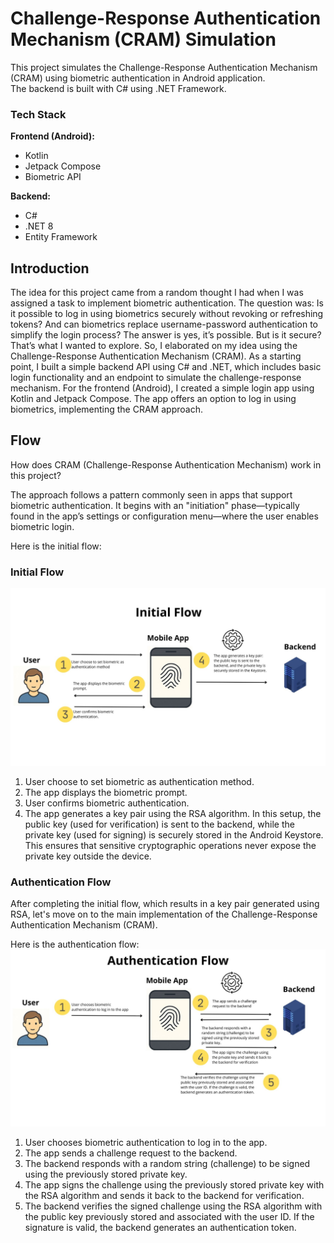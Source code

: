 # Challenge-Response Authentication Mechanism (CRAM) Simulation
This project simulates the Challenge-Response Authentication Mechanism (CRAM) using biometric authentication in Android application.  
The backend is built with C# using .NET Framework.

### Tech Stack

**Frontend (Android):**
- Kotlin
- Jetpack Compose
- Biometric API


**Backend:**
- C#
- .NET 8
- Entity Framework

## Introduction
The idea for this project came from a random thought I had when I was assigned a task to implement biometric authentication. 
The question was: Is it possible to log in using biometrics securely without revoking or refreshing tokens? And can biometrics replace username-password authentication to simplify the login process? The answer is yes, it’s possible. But is it secure? That’s what I wanted to explore. 
So, I elaborated on my idea using the Challenge-Response Authentication Mechanism (CRAM). As a starting point, I built a simple backend API using C# and .NET, which includes basic login functionality and an endpoint to simulate the challenge-response mechanism.
For the frontend (Android), I created a simple login app using Kotlin and Jetpack Compose. The app offers an option to log in using biometrics, implementing the CRAM approach.

## Flow

How does CRAM (Challenge-Response Authentication Mechanism) work in this project?

The approach follows a pattern commonly seen in apps that support biometric authentication. It begins with an "initiation" phase—typically found in the app’s settings or configuration menu—where the user enables biometric login.

Here is the initial flow:

### Initial Flow
![Initial Flow](https://raw.githubusercontent.com/moha-sihab/Challenge-Response-Authentication/refs/heads/main/ss/init.jpg)

1. User choose to set biometric as authentication method.
2. The app displays the biometric prompt.
3. User confirms biometric authentication.
4. The app generates a key pair using the RSA algorithm. In this setup, the public key (used for verification) is sent to the backend, while the private key (used for signing) is securely stored in the Android Keystore. This ensures that sensitive cryptographic operations never expose the private key outside the device.

### Authentication Flow
After completing the initial flow, which results in a key pair generated using RSA, let's move on to the main implementation of the Challenge-Response Authentication Mechanism (CRAM).

Here is the authentication flow:
![Authentication Flow](https://raw.githubusercontent.com/moha-sihab/Challenge-Response-Authentication/refs/heads/main/ss/auth.jpg)

1. User chooses biometric authentication to log in to the app.
2. The app sends a challenge request to the backend.
3. The backend responds with a random string (challenge) to be signed using the previously stored private key.
4. The app signs the challenge using the previously stored private key with the RSA algorithm and sends it back to the backend for verification.
5. The backend verifies the signed challenge using the RSA algorithm with the public key previously stored and associated with the user ID. If the signature is valid, the backend generates an authentication token.
